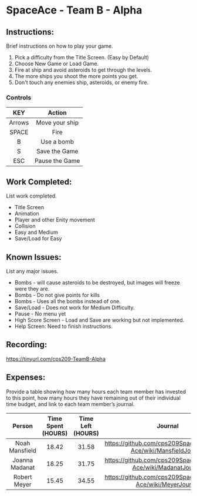 # SpaceAce - Team B - Alpha

## Instructions: 
Brief instructions on how to play your game.
1. Pick a difficulty from the Title Screen. (Easy by Default)
2. Choose New Game or Load Game.
3. Fire at ship and avoid asteroids to get through the levels.
4. The more ships you shoot the more points you get.
5. Don't touch any enemies ship, asteroids, or enemy fire.

### Controls
| KEY     | Action  |
| :---:   | :-: |
| Arrows  | Move your ship |
|SPACE    | Fire|
|B        | Use a bomb|
|S        | Save the Game|
|ESC      | Pause the Game|


## Work Completed: 
List work completed.
* Title Screen
* Animation
* Player and other Enity movement
* Collision
* Easy and Medium
* Save/Load for Easy


## Known Issues: 
List any major issues.
* Bombs - will cause asteroids to be destroyed, but images will freeze were they are.
* Bombs - Do not give points for kills
* Bombs - Uses all the bombs instead of one.
* Save/Load - Does not work for Medium Difficulty.
* Pause - No menu yet
* High Score Screen - Load and Save are working but not implemented.
* Help Screen: Need to finish instructions.

## Recording: 
https://tinyurl.com/cps209-TeamB-Alpha

## Expenses: 
Provide a table showing how many hours each team member has invested to this point, how many hours they have remaining out of their individual time budget, and link to each team member’s journal.

| Person| Time Spent (HOURS)  | Time Left (HOURS)|Journal|
| :---:   | :---:   | :---: | :---:|
| Noah Mansfield  |18.42|31.58|https://github.com/cps209SpaceAce/Space-Ace/wiki/MansfieldJournal|
| Joanna Madanat  |18.25|31.75|https://github.com/cps209SpaceAce/Space-Ace/wiki/MadanatJournal|
| Robert Meyer    |15.45|34.55|https://github.com/cps209SpaceAce/Space-Ace/wiki/MeyerJournal|

